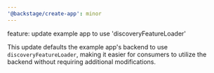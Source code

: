 ```yaml
---
'@backstage/create-app': minor
---
```


feature: update example app to use 'discoveryFeatureLoader'

This update defaults the example app's backend to use `discoveryFeatureLoader`, making it easier for consumers to utilize the backend without requiring additional modifications.
